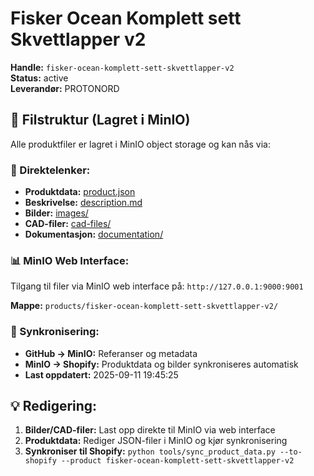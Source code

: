 # Fisker Ocean Komplett sett Skvettlapper v2

**Handle:** `fisker-ocean-komplett-sett-skvettlapper-v2`  
**Status:** active  
**Leverandør:** PROTONORD

## 📁 Filstruktur (Lagret i MinIO)

Alle produktfiler er lagret i MinIO object storage og kan nås via:

### 🔗 Direktelenker:
- **Produktdata:** [product.json](http://127.0.0.1:9000/products/fisker-ocean-komplett-sett-skvettlapper-v2/product.json)
- **Beskrivelse:** [description.md](http://127.0.0.1:9000/products/fisker-ocean-komplett-sett-skvettlapper-v2/description.md)
- **Bilder:** [images/](http://127.0.0.1:9000/products/fisker-ocean-komplett-sett-skvettlapper-v2/images/)
- **CAD-filer:** [cad-files/](http://127.0.0.1:9000/products/fisker-ocean-komplett-sett-skvettlapper-v2/cad-files/)
- **Dokumentasjon:** [documentation/](http://127.0.0.1:9000/products/fisker-ocean-komplett-sett-skvettlapper-v2/documentation/)

### 📊 MinIO Web Interface:
Tilgang til filer via MinIO web interface på:
`http://127.0.0.1:9000:9001`

**Mappe:** `products/fisker-ocean-komplett-sett-skvettlapper-v2/`

### 🔄 Synkronisering:
- **GitHub → MinIO:** Referanser og metadata
- **MinIO → Shopify:** Produktdata og bilder synkroniseres automatisk
- **Last oppdatert:** 2025-09-11 19:45:25

## 💡 Redigering:
1. **Bilder/CAD-filer:** Last opp direkte til MinIO via web interface
2. **Produktdata:** Rediger JSON-filer i MinIO og kjør synkronisering
3. **Synkroniser til Shopify:** `python tools/sync_product_data.py --to-shopify --product fisker-ocean-komplett-sett-skvettlapper-v2`
